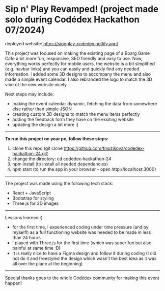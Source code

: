 # Sip n' Play Revamped! (project made solo during Codédex Hackathon 07/2024)

deployed website: https://sipnplay-codedex.netlify.app/

This project was focused on making the existing page of a Boarg Game Cafe a bit more fun, responsive, SEO friendly and easy to use. Now, everything works perfectly for mobile users, the website is a bit simplified (e.g. navbar links) and you can easily and quickly find any needed information. I added some 3D designs to accompany the menu and also made a simple event calendar. I also rebranded the logo to match the 3D vibe of the new website nicely.

 Next steps may include: 

 - making the event calendar dynamic, fetching the data from somewhere else rather than simple JSON
 - creating custom 3D designs to match the menu items perfectly
 - adding the feedback form they have on the exsiting website
 - updating the design a bit more :)

_______________________________________________________________________________________________

**To run this project on your pc, follow these steps:**

1) clone this repo (git clone https://github.com/tmuzikova/codedex-hackathon-24.git)
2) change the directory: cd codedex-hackathon-24
3) npm install (to install all needed dependencies)
4) npm start (to run the app in your browser - open http://localhost:3000)

_______________________________________________________________________________________________

The project was made using the following tech stack:
- React + JavaScript
- Bootstrap for styling
- Three.js for 3D images 

_______________________________________________________________________________________________
Lessons learned :) 
- for the first time, I experienced coding under time pressure (and by myself!) as a full functioning website was needed to be made in less than 24 hours
- I played with Three.js for the first time (which was super fun but also painful at same time :D)
- It is really nice to have a Figma design and follow it during coding (I did not do it and freestyled the design which wasn't the best idea as it was all over the place at the beginning)

_______________________________________________________________________________________________
Special thanks goes to the whole Codédex community for making this event happen! 
